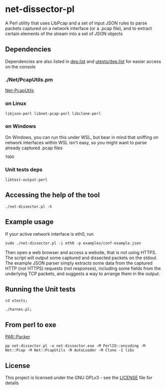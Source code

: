 # net-dissector-pl
A Perl utility that uses LibPcap and a set of input JSON rules to parse packets captured on a network interface (or a .pcap file), and to extract certain elements of the stream into a set of JSON objects

## Dependencies
Dependencies are also listed in [dep.list](dep.list) and [utests/dep.list](utests/dep.list) for easier access on the console

### ./Net/PcapUtils.pm
[Net-PcapUtils](http://search.cpan.org/dist/Net-PcapUtils/PcapUtils.pm)

### on Linux
```
libjson-perl libnet-pcap-perl libclone-perl
```

### on Windows
On Windows, you can run this under WSL, but bear in mind that sniffing on network interfaces within WSL isn't easy, so you might want to parse already captured .pcap files

```
TODO
```

### Unit tests deps
```
libtest-output-perl
```

## Accessing the help of the tool
```
./net-dissector.pl -h
```

## Example usage
If your active network interface is eth0, run  
```
sudo ./net-dissector.pl -i eth0 -p examples/conf-example.json
```

Then open a web browser and access a website, that is not using HTTPS. The script will output some captured and dissected packets on the stdout.
The example JSON parser simply extracts some data from the captured HTTP (not HTTPS) requests (not responses), including some fields from the underlying TCP packets, and suggests a way to arrange them in the output.

## Running the Unit tests
```
cd utests;

./harnes.pl;
```

## From perl to exe
[PAR::Packer](https://metacpan.org/pod/PAR::Packer)
 
```
pp net-dissector.pl -o net-dissector.exe -M PerlIO::encoding -M Net::Pcap -M Net::PcapUtils -M AutoLoader -M Clone -I libs
```

## License

This project is licensed under the GNU GPLv3 - see the [LICENSE](LICENSE) file for details
